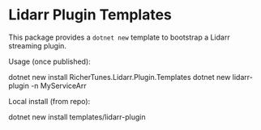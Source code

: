 # Lidarr Plugin Templates

This package provides a `dotnet new` template to bootstrap a Lidarr streaming plugin.

Usage (once published):

  dotnet new install RicherTunes.Lidarr.Plugin.Templates
  dotnet new lidarr-plugin -n MyServiceArr

Local install (from repo):

  dotnet new install templates/lidarr-plugin
